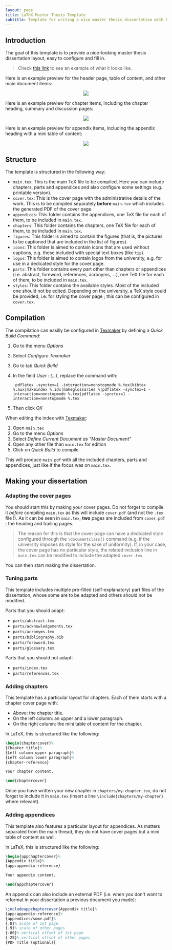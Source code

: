 ```yaml
---
layout: page
title: LaTeX Master Thesis Template
subtitle: Template for writing a nice master thesis dissertation with LaTeX
---
```


## Introduction

The goal of this template is to provide a nice-looking master thesis dissertation layout, easy to configure and fill in.

> Check [this link](https://dial.uclouvain.be/memoire/ucl/fr/object/thesis:8128) to see an example of what it looks like.

Here is an example preview for the header page, table of content, and other main document items:

<p align="center"><img src="https://raw.githubusercontent.com/dhondta/tex-master-thesis-template/master/doc/preview-main.png"></p>

Here is an example preview for chapter items, including the chapter heading, summary and discussion pages:

<p align="center"><img src="https://raw.githubusercontent.com/dhondta/tex-master-thesis-template/master/doc/preview-chapter.png"></p>

Here is an example preview for appendix items, including the appendix heading with a mini table of content:

<p align="center"><img src="https://raw.githubusercontent.com/dhondta/tex-master-thesis-template/master/doc/preview-appendix.png"></p>


## Structure

The template is structured in the following way:

- `main.tex`: This is the main TeX file to be compiled. Here you can include chapters, parts and appendices and also configure some settings (e.g. printable version).
- `cover.tex`: This is the cover page with the administrative details of the work. This is to be compiled separately **before** `main.tex` which includes the generated PDF of the cover page.
- `appendices`: This folder contains the appendices, one TeX file for each of them, to be included in `main.tex`.
- `chapters`: This folder contains the chapters, one TeX file for each of them, to be included in `main.tex`.
- `figures`: This folder is aimed to contain the figures (that is, the pictures to be captioned that are included in the list of figures).
- `icons`: This folder is aimed to contain icons that are used without captions, e.g. these included with special text boxes (like `tip`).
- `logos`: This folder is aimed to contain logos from the university, e.g. for use in a dedicated style for the cover page.
- `parts`: This folder contains every part other than chapters or appendices (i.e. abstract, foreword, references, acronyms, ...), one TeX file for each of them, to be included in `main.tex`.
- `styles`: This folder contains the available styles. Most of the included one should not be edited. Depending on the university, a TeX style could be provided, i.e. for styling the cover page ; this can be configured in `cover.tex`.

## Compilation

The compilation can easilly be configured in [Texmaker](https://en.wikipedia.org/wiki/Texmaker) by defining a *Quick Build Command*:

1. Go to the menu *Options*
2. Select *Configure Texmaker*
3. Go to tab *Quick Build*
4. In the field *User : (...)*, replace the command with:

        pdflatex -synctex=1 -interaction=nonstopmode %.tex|bibtex %.aux|makeindex %.idx|makeglossaries %|pdflatex -synctex=1 -interaction=nonstopmode %.tex|pdflatex -synctex=1 -interaction=nonstopmode %.tex

5. Then click *OK*

When editing the index with [Texmaker](https://en.wikipedia.org/wiki/Texmaker):

1. Open `main.tex`
2. Go to the menu *Options*
3. Select *Define Current Document as "Master Document"*
4. Open any other file than `main.tex` for edition
5. Click on *Quick Build* to compile

This will produce `main.pdf` with all the included chapters, parts and appendices, just like if the focus was on `main.tex`.

## Making your dissertation

### Adapting the cover pages

You should start this by making your cover pages. Do not forget to compile it *before* compiling `main.tex` as this will include `cover.pdf` (and not the `.tex` file !). As it can be seen in `main.tex`, **two** pages are included from `cover.pdf` ; the heading and trailing pages.

> The reason for this is that the cover page can have a dedicated style configured through the `\documentclass{}` command (e.g. if the university imposes its style for the sake of uniformity). If, in your case, the cover page has no particular style, the related inclusion line in `main.tex` can be modified to include the adapted `cover.tex`.

You can then start making the dissertation.

### Tuning parts

This template includes multiple pre-filled (self-explanatory) part files of the dissertation, whose some are to be adapted and others should not be modified.

Parts that you should adapt:

- `parts/abstract.tex`
- `parts/acknowledgements.tex`
- `parts/acronyms.tex`
- `parts/bibliography.bib`
- `parts/foreword.tex`
- `parts/glossary.tex`

Parts that you should not adapt:

- `parts/index.tex`
- `parts/references.tex`

### Adding chapters

This template has a particular layout for chapters. Each of them starts with a chapter cover page with:

- Above: the chapter title.
- On the left column: an upper and a lower paragraph.
- On the right column: the mini table of content for the chapter.

In LaTeX, this is structured like the following:

```latex
\begin{chaptercover}%
{Chapter title}%
{Left column upper paragraph}%
{Left column lower paragraph}%
{chapter-reference}

Your chapter content.

\end{chaptercover}
```

Once you have written your new chapter in `chapters/my-chapter.tex`, do not forget to include it in `main.tex` (insert a line `\include{chapters/my-chapter}` where relevant).

### Adding appendices

This template also features a particular layout for appendices. As matters separated from the main thread, they do not have cover pages but a mini table of content as well.

In LaTeX, this is structured like the following:

```latex
\begin{appchaptercover}%
{Appendix title}%
{app:appendix-reference}

Your appendix content.

\end{appchaptercover}
```

An appendix can also include an external PDF (i.e. when you don't want to reformat in your dissertation a previous document you made):

```latex
\includeappchaptercover{Appendix title}%
{app:appendix-reference}%
{appendices/some.pdf}%
{.8}% scale of 1st page
{.9}% scale of other pages
{-80}% vertical offset of 1st page
{-25}% vertical offset of other pages
{PDF Title (optional)}
```
